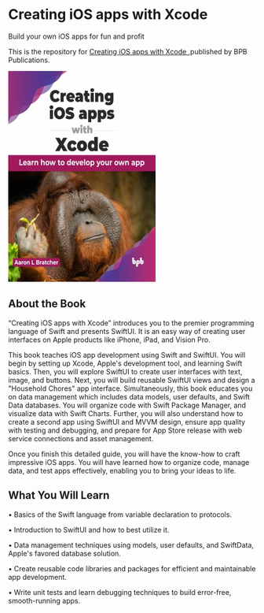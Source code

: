 # Creating iOS apps with Xcode

Build your own iOS apps for fun and profit

This is the repository for [Creating iOS apps with Xcode
](https://bpbonline.com/products/creating-ios-apps-with-xcode?variant=43612799762632),published by BPB Publications.

<img src="9789355516695.jpg">

## About the Book
“Creating iOS apps with Xcode” introduces you to the premier programming language of Swift and presents SwiftUI. It is an easy way of creating user interfaces on Apple products like iPhone, iPad, and Vision Pro.

This book teaches iOS app development using Swift and SwiftUI. You will begin by setting up Xcode, Apple's development tool, and learning Swift basics. Then, you will explore SwiftUI to create user interfaces with text, image, and buttons. Next, you will build reusable SwiftUI views and design a "Household Chores" app interface. Simultaneously, this book educates you on data management which includes data models, user defaults, and Swift Data databases. You will organize code with Swift Package Manager, and visualize data with Swift Charts. Further, you will also understand how to create a second app using SwiftUI and MVVM design, ensure app quality with testing and debugging, and prepare for App Store release with web service connections and asset management.

Once you finish this detailed guide, you will have the know-how to craft impressive iOS apps. You will have learned how to organize code, manage data, and test apps effectively, enabling you to bring your ideas to life. 

## What You Will Learn
• Basics of the Swift language from variable declaration to protocols.

• Introduction to SwiftUI and how to best utilize it.

• Data management techniques using models, user defaults, and SwiftData, Apple's favored database solution.

• Create reusable code libraries and packages for efficient and maintainable app development.

• Write unit tests and learn debugging techniques to build error-free, smooth-running apps.
